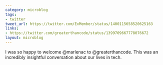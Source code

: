 ```yaml
---
category: microblog
tags:
- twitter
tweet_url: https://twitter.com/ExMember/status/1400115658520625163
links:
- https://twitter.com/greaterthancode/status/1399709667778076672
layout: microblog
---
```

I was so happy to welcome @marlenac to @greaterthancode. This was an incredibly insightful conversation about our lives in tech.
